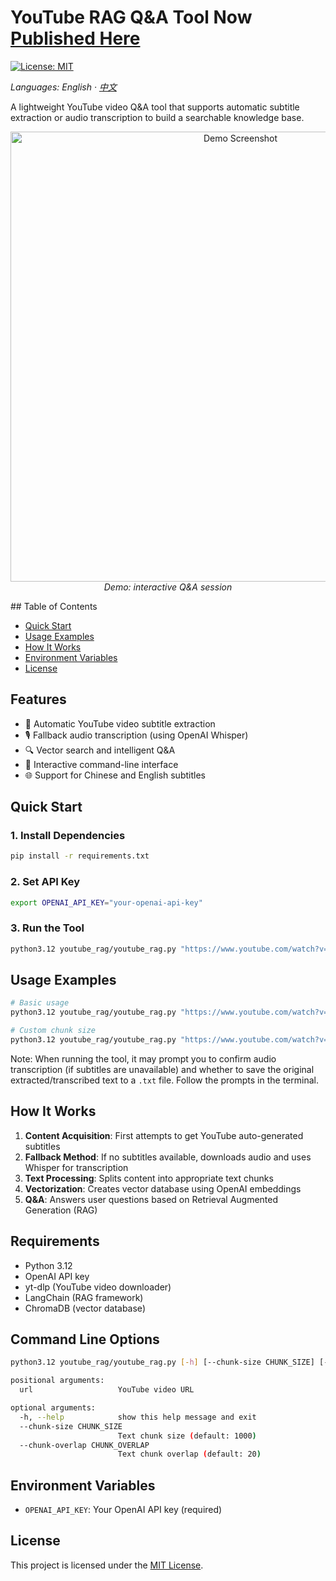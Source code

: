 # YouTube RAG Q&A Tool Now [Published Here](https://04f8fc1ccce8506c61.gradio.live)

[![License: MIT](https://img.shields.io/badge/License-MIT-yellow.svg)](./LICENSE)

_Languages: English · [中文](./README.zh-CN.md)_

A lightweight YouTube video Q&A tool that supports automatic subtitle extraction or audio transcription to build a searchable knowledge base.

<p align="center">
	<img src="./images/Demo.png" alt="Demo Screenshot" width="720" />
	<br/>
	<em>Demo: interactive Q&amp;A session</em>
</p>
## Table of Contents

- [Quick Start](#quick-start)
- [Usage Examples](#usage-examples)
- [How It Works](#how-it-works)
- [Environment Variables](#environment-variables)
- [License](#license)

## Features

- 🎥 Automatic YouTube video subtitle extraction
- 🎙️ Fallback audio transcription (using OpenAI Whisper)
- 🔍 Vector search and intelligent Q&A
- 💬 Interactive command-line interface
- 🌐 Support for Chinese and English subtitles

## Quick Start

### 1. Install Dependencies

```bash
pip install -r requirements.txt
```

### 2. Set API Key

```bash
export OPENAI_API_KEY="your-openai-api-key"
```

### 3. Run the Tool

```bash
python3.12 youtube_rag/youtube_rag.py "https://www.youtube.com/watch?v=VIDEO_ID"
```

## Usage Examples


```bash
# Basic usage
python3.12 youtube_rag/youtube_rag.py "https://www.youtube.com/watch?v=dQw4w9WgXcQ"

# Custom chunk size
python3.12 youtube_rag/youtube_rag.py "https://www.youtube.com/watch?v=dQw4w9WgXcQ" --chunk-size 1500 --chunk-overlap 50
```

Note: When running the tool, it may prompt you to confirm audio transcription (if subtitles are unavailable) and whether to save the original extracted/transcribed text to a `.txt` file. Follow the prompts in the terminal.

## How It Works

1. **Content Acquisition**: First attempts to get YouTube auto-generated subtitles
2. **Fallback Method**: If no subtitles available, downloads audio and uses Whisper for transcription
3. **Text Processing**: Splits content into appropriate text chunks
4. **Vectorization**: Creates vector database using OpenAI embeddings
5. **Q&A**: Answers user questions based on Retrieval Augmented Generation (RAG)



## Requirements

- Python 3.12
- OpenAI API key
- yt-dlp (YouTube video downloader)
- LangChain (RAG framework)
- ChromaDB (vector database)

## Command Line Options

```bash
python3.12 youtube_rag/youtube_rag.py [-h] [--chunk-size CHUNK_SIZE] [--chunk-overlap CHUNK_OVERLAP] url

positional arguments:
  url                   YouTube video URL

optional arguments:
  -h, --help            show this help message and exit
  --chunk-size CHUNK_SIZE
                        Text chunk size (default: 1000)
  --chunk-overlap CHUNK_OVERLAP
                        Text chunk overlap (default: 20)
```

## Environment Variables

- `OPENAI_API_KEY`: Your OpenAI API key (required)

## License

This project is licensed under the [MIT License](./LICENSE).


